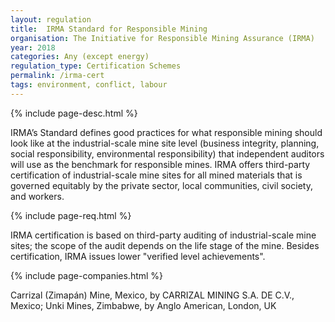 ```yaml
---
layout: regulation
title:  IRMA Standard for Responsible Mining
organisation: The Initiative for Responsible Mining Assurance (IRMA)
year: 2018
categories: Any (except energy)
regulation_type: Certification Schemes
permalink: /irma-cert
tags: environment, conflict, labour
---
```


{% include page-desc.html %}

IRMA’s Standard defines good practices for what responsible mining should look like at the industrial-scale mine site level (business integrity, planning, social responsibility, environmental responsibility) that independent auditors will use as the benchmark for responsible mines. IRMA offers third-party certification of industrial-scale mine sites for all mined materials that is governed equitably by the private sector, local communities, civil society, and workers.

{% include page-req.html %}

IRMA certification is based on third-party auditing of industrial-scale mine sites; the scope of the audit depends on the life stage of the mine. Besides certification, IRMA issues lower "verified level achievements".

{% include page-companies.html %}

Carrizal (Zimapán) Mine, Mexico, by CARRIZAL MINING S.A. DE C.V., Mexico; Unki Mines, Zimbabwe, by Anglo American, London, UK
